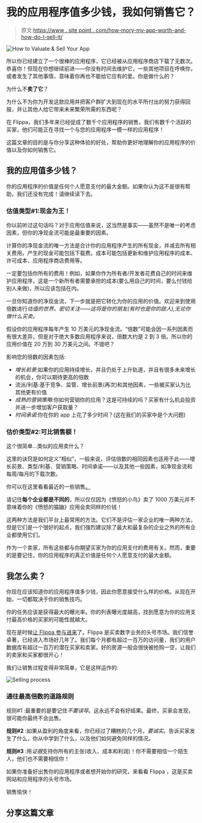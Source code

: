 # 我的应用程序值多少钱，我如何销售它？

> 原文:[https://www . site point . com/how-mory-my-app-worth-and-how-do-I-sell-it/](https://www.sitepoint.com/how-much-is-my-app-worth-and-how-do-i-sell-it/)

![How to Valuate & Sell Your App](../Images/d90c96304dc65dc4a11d078383fff4f6.png)

所以你已经建立了一个很棒的应用程序，它已经被从应用程序商店下载了无数次。恭喜你！但现在你想继续前进——你没有时间去维护它，一些其他项目在呼唤你，或者发生了其他事情，意味着你再也不能给它应有的爱。你是做什么的？

为什么不**卖了它**？

为什么不为你为开发这款应用并把客户群扩大到现在的水平所付出的努力获得回报，并让其他人给它带来未来繁荣所需的东西呢？

在 Flippa，我们多年来已经促成了数千个应用程序的销售，我们有数千个活跃的买家，他们可能正在寻找一个与您的应用程序一模一样的应用程序！

这篇文章的目的是与你分享这种体验的好处，帮助你更好地理解你的应用程序的价值以及你如何销售它。

## 我的应用值多少钱？

你的应用程序的价值是任何个人愿意支付的最大金额。如果你认为这不是很有帮助，我们还没有完成！请继续读下去。

### 估值类型#1:现金为王！

你以前听过这句话吗？对于应用估值来说，这当然是事实——虽然不是唯一的考虑因素，但你的净现金流可能是最重要的因素。

计算你的净现金流的唯一方法是合计你的应用程序产生的所有现金，并减去所有相关费用。产生的现金可能包括下载费。成本可能包括更新和维护应用程序的成本、许可成本、应用程序商店费用等。

一定要包括你所有的费用！例如，如果你作为所有者/开发者花费自己的时间来维护应用程序，这是一个新所有者需要承担的成本(要么用自己的时间，要么付钱给别人来做)，所以应该包括在内。

一旦你知道你的净现金流，下一步就是把它转化为你的应用的价值。欢迎来到使用倍数进行*估值的世界。密切关注——这将是你的朋友(有时也是你的敌人),无论你做什么买卖。*

假设你的应用程序每年产生 10 万美元的净现金流。“倍数”可能会因一系列因素而有很大差异，但是对于绝大多数应用程序来说，倍数大约是 2 到 3 倍。所以你的应用价值在 20 万到 30 万美元之间。不错吧？

影响您的倍数的因素包括:

*   *增长前景*:如果你的应用持续增长，并且仍处于上升轨道，并且有很多未来增长的机会，你可以期待更高的倍数
*   流派/利基:基于竞争、监管、增长前景(再次)和其他因素，一些被买家认为比其他更有价值
*   *成熟的营销策略*:你如何营销你的应用？这是可持续的吗？买家有什么机会投资并进一步增加客户获取量？
*   *时间承诺*:你在你的 app 上花了多少时间？(这在我们的买家中是个大问题)

### 估价类型#2:可比销售额！

这个很简单…类似的应用卖什么？

这里的诀窍是如何定义“相似”，一般来说，评估倍数的相同因素也适用于此——增长前景、类型/利基、营销策略、时间承诺——以及其他一些因素，如净现金流和每周/每月的下载次数。

你可以在这里看看最近的一些销售[。](https://flippa.com/apps/just-sold?sort_alias=highest_price)

请记住**每个企业都是不同的**，所以仅仅因为《愤怒的小鸟》卖了 1000 万美元并不意味着你的《愤怒的猫鼬》应用会卖同样的价钱！

这两种方法是我们平台上最常用的方法。它们不是评估一家企业的唯一两种方法，但是它们是一个很好的起点，我们强烈建议除了最大和最复杂的企业之外的所有企业都使用它们。

作为一个卖家，所有这些都与你期望买家为你的应用支付的费用有关。然而，重要的是要记住，你的应用程序的真正价值是任何个人愿意支付的最大金额。

## 我怎么卖？

你现在应该知道你的应用程序值多少钱，因此你愿意接受什么样的价格。从现在开始，一切都取决于你的销售技巧。

你的任务应该是获得最大的曝光率。你的列表曝光度越高，找到愿意为你的应用支付最高价格的买家的可能性就越大。

现在是时候[让 Flippa 参与进来](https://flippa.com/why-sell-on-flippa)了。Flippa 是买卖数字业务的头号市场。我们信誉卓著，已经进入市场好几年了。我们每个月都有超过一百万的访问量，我们的用户数据库有超过一百万的潜在买家和卖家。好的房源一般会很快被抢购一空，让我们的卖家和买家都很开心！

我们让销售过程变得非常简单，它是这样运作的:

![Selling process](../Images/cbb300a8efbfca61f3838526d35854d3.png)

### 通往最高倍数的道路规则

规则#1 :最重要的是要记住*不要误导*。这永远不会有好结果。最终，买家会发现，很可能你最终不会出售。

**规则#2** :如果从盈利的角度来看，你已经过了糟糕的几个月，*要诚实*。告诉买家发生了什么，你从中学到了什么，以及他们如何避免同样的情况。

**规则#3** :用*证据*支持你所有的主张(收入、成本和利润)！你不需要相信一个陌生人，他们也不需要相信你！

如果你准备好出售你的应用程序或者想开始你的研究，来看看 Flippa ，这是买卖网站和应用程序的头号市场。

销售愉快！

## 分享这篇文章